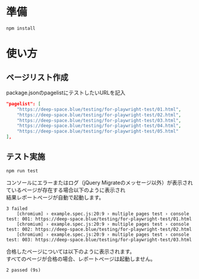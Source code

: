 # 準備

```
npm install
```

# 使い方

## ページリスト作成

package.jsonのpagelistにテストしたいURLを記入

```json
"pagelist": [
    "https://deep-space.blue/testing/for-playwright-test/01.html",
    "https://deep-space.blue/testing/for-playwright-test/02.html",
    "https://deep-space.blue/testing/for-playwright-test/03.html",
    "https://deep-space.blue/testing/for-playwright-test/04.html",
    "https://deep-space.blue/testing/for-playwright-test/05.html"
],
```

## テスト実施

```
npm run test
```

コンソールにエラーまたはログ（jQuery Migrateのメッセージ以外）が表示されているページが存在する場合以下のように表示され  
結果レポートページが自動で起動します。

```
3 failed
    [chromium] › example.spec.js:20:9 › multiple pages test › console test: 001: https://deep-space.blue/testing/for-playwright-test/01.html  
    [chromium] › example.spec.js:20:9 › multiple pages test › console test: 002: https://deep-space.blue/testing/for-playwright-test/02.html  
    [chromium] › example.spec.js:20:9 › multiple pages test › console test: 003: https://deep-space.blue/testing/for-playwright-test/03.html  
```

合格したページについては以下のように表示されます。  
すべてのページが合格の場合、レポートページは起動しません。
```
2 passed (9s)
```
